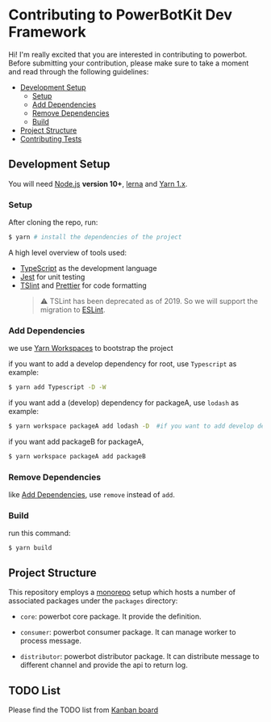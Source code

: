 # Contributing to PowerBotKit Dev Framework

Hi! I'm really excited that you are interested in contributing to powerbot. Before submitting your contribution, please make sure to take a moment and read through the following guidelines:

- [Development Setup](#development-setup)
  - [Setup](#steup)
  - [Add Dependencies](#add-dependencies)
  - [Remove Dependencies](#remove-dependencies)
  - [Build](#build)
- [Project Structure](#project-structure)
- [Contributing Tests](#contributing-tests)

## Development Setup

You will need [Node.js](http://nodejs.org) **version 10+**, [lerna](https://lerna.js.org) and [Yarn 1.x](https://yarnpkg.com/en/docs/install).

### Setup

After cloning the repo, run:

```bash
$ yarn # install the dependencies of the project
```

A high level overview of tools used:

- [TypeScript](https://www.typescriptlang.org/) as the development language
- [Jest](https://jestjs.io/) for unit testing
- [TSlint](https://palantir.github.io/tslint/) and [Prettier](https://prettier.io/) for code formatting
  > :warning: TSLint has been deprecated as of 2019. So we will support the migration to [ESLint](https://eslint.org/).

### Add Dependencies

we use [Yarn Workspaces](https://classic.yarnpkg.com/en/docs/workspaces/) to bootstrap the project

if you want to add a develop dependency for root, use `Typescript` as example:

```bash
$ yarn add Typescript -D -W
```

if you want add a (develop) dependency for packageA, use `lodash` as example:

```bash
$ yarn workspace packageA add lodash -D  #if you want to add develop dependency, please add -D
```

if you want add packageB for packageA,

```bash
$ yarn workspace packageA add packageB
```

### Remove Dependencies

like [Add Dependencies](#add-dependencies), use `remove` instead of `add`.

### Build

run this command:

```
$ yarn build
```

## Project Structure

This repository employs a [monorepo](https://en.wikipedia.org/wiki/Monorepo) setup which hosts a number of associated packages under the `packages` directory:

- `core`: powerbot core package. It provide the definition.

- `consumer`: powerbot consumer package. It can manage worker to process message.

- `distributor`: powerbot distributor package. It can distribute message to different channel and provide the api to return log.

## TODO List

Please find the TODO list from [Kanban board](https://github.com/orgs/PowerBotKit/projects/1)
